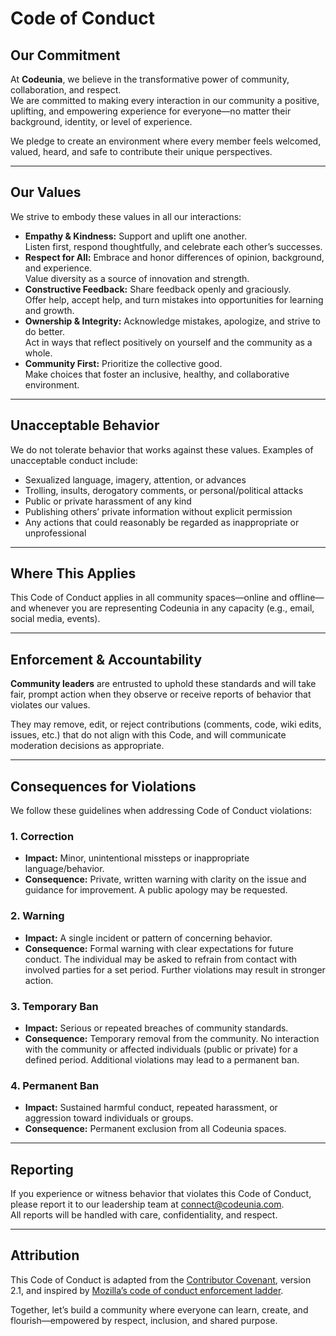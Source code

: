 # Code of Conduct

## Our Commitment

At **Codeunia**, we believe in the transformative power of community, collaboration, and respect.  
We are committed to making every interaction in our community a positive, uplifting, and empowering experience for everyone—no matter their background, identity, or level of experience.

We pledge to create an environment where every member feels welcomed, valued, heard, and safe to contribute their unique perspectives.

---

## Our Values

We strive to embody these values in all our interactions:

- **Empathy & Kindness:** Support and uplift one another.  
  Listen first, respond thoughtfully, and celebrate each other’s successes.
- **Respect for All:** Embrace and honor differences of opinion, background, and experience.  
  Value diversity as a source of innovation and strength.
- **Constructive Feedback:** Share feedback openly and graciously.  
  Offer help, accept help, and turn mistakes into opportunities for learning and growth.
- **Ownership & Integrity:** Acknowledge mistakes, apologize, and strive to do better.  
  Act in ways that reflect positively on yourself and the community as a whole.
- **Community First:** Prioritize the collective good.  
  Make choices that foster an inclusive, healthy, and collaborative environment.

---

## Unacceptable Behavior

We do not tolerate behavior that works against these values. Examples of unacceptable conduct include:

- Sexualized language, imagery, attention, or advances
- Trolling, insults, derogatory comments, or personal/political attacks
- Public or private harassment of any kind
- Publishing others’ private information without explicit permission
- Any actions that could reasonably be regarded as inappropriate or unprofessional

---

## Where This Applies

This Code of Conduct applies in all community spaces—online and offline—and whenever you are representing Codeunia in any capacity (e.g., email, social media, events).

---

## Enforcement & Accountability

**Community leaders** are entrusted to uphold these standards and will take fair, prompt action when they observe or receive reports of behavior that violates our values.

They may remove, edit, or reject contributions (comments, code, wiki edits, issues, etc.) that do not align with this Code, and will communicate moderation decisions as appropriate.

---

## Consequences for Violations

We follow these guidelines when addressing Code of Conduct violations:

### 1. Correction

- **Impact:** Minor, unintentional missteps or inappropriate language/behavior.
- **Consequence:** Private, written warning with clarity on the issue and guidance for improvement. A public apology may be requested.

### 2. Warning

- **Impact:** A single incident or pattern of concerning behavior.
- **Consequence:** Formal warning with clear expectations for future conduct. The individual may be asked to refrain from contact with involved parties for a set period. Further violations may result in stronger action.

### 3. Temporary Ban

- **Impact:** Serious or repeated breaches of community standards.
- **Consequence:** Temporary removal from the community. No interaction with the community or affected individuals (public or private) for a defined period. Additional violations may lead to a permanent ban.

### 4. Permanent Ban

- **Impact:** Sustained harmful conduct, repeated harassment, or aggression toward individuals or groups.
- **Consequence:** Permanent exclusion from all Codeunia spaces.

---

## Reporting

If you experience or witness behavior that violates this Code of Conduct, please report it to our leadership team at [connect@codeunia.com](mailto:connect@codeunia.com).  
All reports will be handled with care, confidentiality, and respect.

---

## Attribution

This Code of Conduct is adapted from the [Contributor Covenant](https://www.contributor-covenant.org), version 2.1, and inspired by [Mozilla’s code of conduct enforcement ladder](https://github.com/mozilla/diversity).

Together, let’s build a community where everyone can learn, create, and flourish—empowered by respect, inclusion, and shared purpose.
